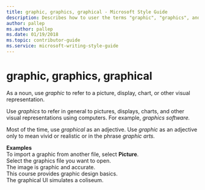 ```yaml
---
title: graphic, graphics, graphical - Microsoft Style Guide
description: Describes how to user the terms "graphic", "graphics", and "graphical" in Microsoft content.
author: pallep
ms.author: pallep
ms.date: 01/19/2018
ms.topic: contributor-guide
ms.service: microsoft-writing-style-guide
---
```


# graphic, graphics, graphical

As a noun, use *graphic* to refer to a picture, display, chart, or other visual representation.

Use *graphics* to refer in general to pictures, displays, charts, and other visual representations using computers. For example, *graphics software.*

Most of the time, use *graphical* as an adjective. Use *graphic* as an adjective only to mean vivid or realistic or in the phrase *graphic arts.*

**Examples**<br />To import a graphic from another file, select **Picture**.<br />Select the graphics file you want to open. <br />The image is graphic and accurate.<br />This course provides graphic design basics.<br />The graphical UI simulates a coliseum.
